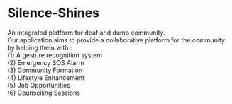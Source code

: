 # Silence-Shines
An integrated platform for deaf and dumb community.
<br>
Our application aims to provide a collaborative platform for the community by helping them with : 
<br>
(1) A gesture recognition system
<br>
(2) Emergency SOS Alarm
<br>
(3) Community Formation
<br>
(4) Lifestyle Enhancement
<br>
(5) Job Opportunities
<br>
(6) Counselling Sessions
